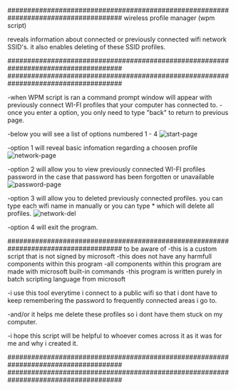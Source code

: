 #####################################################################################
wireless profile manager (wpm script) 

reveals information about connected or previously 
connected wifi network SSID's. it also enables deleting of these SSID profiles.

#####################################################################################
#####################################################################################

-when WPM script is ran a command prompt window will appear with previously connect WI-FI profiles that your computer has connected to. 
-once you enter a option, you only need to type "back" to return to previous page.


-below you will see a list of options numbered 1 - 4
![start-page](https://user-images.githubusercontent.com/52839097/145102435-1f87860c-358b-4e8a-87f0-67f407570ec7.PNG)

-option 1 will reveal basic infomation regarding a choosen profile
![network-page](https://user-images.githubusercontent.com/52839097/145102539-95aef24c-eb5f-49d0-8b21-5804c56c5643.png)


-option 2 will allow you to view previously connected WI-FI profiles password in the case that password has been forgotten or unavailable 
![password-page](https://user-images.githubusercontent.com/52839097/145102563-7c8ebd0b-07e4-4b33-9d5a-f3091f579fe8.png)


-option 3 will allow you to deleted previously connected profiles. you can type each wifi name in manually or you can type * which will delete all profiles.
![network-del](https://user-images.githubusercontent.com/52839097/145102575-66228d46-7661-47bf-887b-09adf25e7880.png)


-option 4 will exit the program. 


#####################################################################################
to be aware of
-this is a custom script that is not signed by microsoft 
-this does not have any harmfull components within this program
-all components within this program are made with microsoft built-in commands 
-this program is written purely in batch scripting language from microsoft

-i use this tool everytime i connect to a public wifi so that i dont have to keep remembering the password to frequently connected areas i go to.

-and/or it helps me delete these profiles so i dont have them stuck on my computer.

-i hope this script will be helpful to whoever comes across it as it was for me and why i created it. 

#####################################################################################
#####################################################################################
